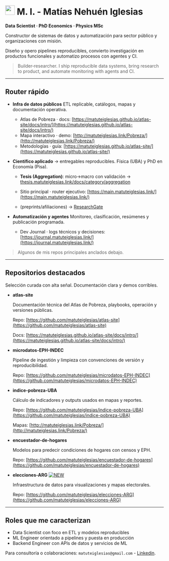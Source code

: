 
<h1><img src="https://emojis.slackmojis.com/emojis/images/1531849430/4246/blob-sunglasses.gif?1531849430" width="30"/> M. I. - Matías Nehuén Iglesias </h1>


**Data Scientist · PhD Economics · Physics MSc**

Constructor de sistemas de datos y automatización para sector público y organizaciones con misión.

Diseño y opero pipelines reproducibles, convierto investigación en productos funcionales y automatizo procesos con agentes y CI.

> Builder‑researcher. I ship reproducible data systems, bring research to product, and automate monitoring with agents and CI.

---

## Router rápido

* **Infra de datos públicos**
  ETL replicable, catálogos, mapas y documentación operativa.

  * Atlas de Pobreza · docs: [https://matuteiglesias.github.io/atlas-site/docs/intro/](https://matuteiglesias.github.io/atlas-site/docs/intro/)
  * Mapa interactivo · demo: [http://matuteiglesias.link/Pobreza/](http://matuteiglesias.link/Pobreza/)
  * Metodologías · guía: [https://matuteiglesias.github.io/atlas-site/](https://matuteiglesias.github.io/atlas-site/)

* **Científico aplicado**  → entregables reproducibles. Física (UBA) y PhD en Economía (Pisa).
  
  * **Tesis (Aggregation)**: micro→macro con validación →   [thesis.matuteiglesias.link/docs/category/aggregation](https://thesis.matuteiglesias.link/docs/category/aggregation)
    
  * Sitio principal · router ejecutivo: [https://main.matuteiglesias.link/](https://main.matuteiglesias.link/)

  * (preprints/afiliaciones) →   [ResearchGate](https://www.researchgate.net/profile/Matias-Iglesias-9)

* **Automatización y agentes**
  Monitoreo, clasificación, resúmenes y publicación programada.

  * Dev Journal · logs técnicos y decisiones: [https://journal.matuteiglesias.link/](https://journal.matuteiglesias.link/)

> Algunos de mis repos principales anclados debajo.



    
---

## Repositorios destacados

Selección curada con alta señal. Documentación clara y demos corribles.

* **atlas-site**
  
  Documentación técnica del Atlas de Pobreza, playbooks, operación y versiones públicas.
  
  Repo: [https://github.com/matuteiglesias/atlas-site](https://github.com/matuteiglesias/atlas-site)
  
  Docs: [https://matuteiglesias.github.io/atlas-site/docs/intro/](https://matuteiglesias.github.io/atlas-site/docs/intro/)

* **microdatos-EPH-INDEC**
  
  Pipeline de ingestión y limpieza con convenciones de versión y reproducibilidad.

  Repo: [https://github.com/matuteiglesias/microdatos-EPH-INDEC](https://github.com/matuteiglesias/microdatos-EPH-INDEC)

* **indice-pobreza-UBA**

  Cálculo de indicadores y outputs usados en mapas y reportes.

  Repo: [https://github.com/matuteiglesias/indice-pobreza-UBA](https://github.com/matuteiglesias/indice-pobreza-UBA)

  Mapas: [http://matuteiglesias.link/Pobreza/](http://matuteiglesias.link/Pobreza/)

* **encuestador-de-hogares**

  Modelos para predecir condiciones de hogares con censos y EPH.

  Repo: [https://github.com/matuteiglesias/encuestador-de-hogares](https://github.com/matuteiglesias/encuestador-de-hogares)

* **elecciones-ARG**
  [![NEW](https://img.shields.io/badge/NEW-Actualizado%202025-red.svg)]()

  Infraestructura de datos para visualizaciones y mapas electorales.

  Repo: [https://github.com/matuteiglesias/elecciones-ARG](https://github.com/matuteiglesias/elecciones-ARG)


---

## Roles que me caracterizan

* Data Scientist con foco en ETL y modelos reproducibles
* ML Engineer orientado a pipelines y puesta en producción
* Backend Engineer con APIs de datos y servicios de ML

Para consultoría o colaboraciones: `matuteiglesias@gmail.com` - [Linkedin](https://www.linkedin.com/in/matiasiglesias/).

